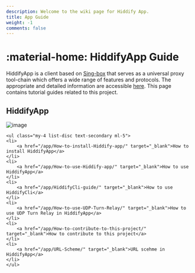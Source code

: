 ```yaml
---
description: Welcome to the wiki page for Hiddify App.
title: App Guide
weight: -1
comments: false
---
```


# :material-home: HiddifyApp Guide
HiddifyApp is a client based on [Sing-box](https://github.com/SagerNet/sing-box) that serves as a universal proxy tool-chain which offers a wide range of features and protocols. The appropriate and detailed information are accessible [here](https://github.com/hiddify/hiddify-next/blob/main/README.md). This page contains tutorial guides related to this project.

## HiddifyApp

<div class="absolute -z-40 h-full max-h-[800px] w-full max-w-[700px] bg-blue-200 opacity-30 mix-blend-multiply blur-3xl filter md:left-0 md:animate-blob"></div>
<div class="animation-delay-2000 animat absolute -z-40 h-full max-h-[800px] w-full max-w-[700px] bg-indigo-300 opacity-30 mix-blend-multiply blur-3xl filter md:right-[5%] md:animate-blob"></div>

<div class="card-item mt-4 flex gap-16 rounded-xl border border-gray-500  p-8 backdrop-blur-xl backdrop-filter max-w-[800px] max-h-[451] w-full h-full relative mx-auto my-20 flex-col lg:flex-row">
<div class="max-w-[552px]">
    <img src="/assets/image-197.png" alt="image" class="rounded-xl">

    <ul class="my-4 list-disc text-secondary ml-5">
    <li>
        <a href="/app/How-to-install-Hiddify-app/" target="_blank">How to install HiddifyApp</a>
    </li>
    <li>
        <a href="/app/How-to-use-Hiddify-app/" target="_blank">How to use HiddifyApp</a>
    </li>
    <li>
        <a href="/app/HiddifyCli-guide/" target="_blank">How to use HiddifyCli</a>
    </li>
    <li>
        <a href="/app/How-to-use-UDP-Turn-Relay/" target="_blank">How to use UDP Turn Relay in HiddifyApp</a>
    </li>
    <li>
        <a href="/app/How-to-contribute-to-this-project/" target="_blank">How to contribute to this project</a>
    </li>
    <li>
        <a href="/app/URL-Scheme/" target="_blank">URL scehme in HiddifyApp</a>
    </li>
    </ul>

</div>

</div>


<script>
    function toggleShow() {
    var mobileHeader = document.getElementById("mobile-header");
    var showIcon = document.getElementById("show-icon");
    var hideIcon = document.getElementById("hide-icon");

    if (mobileHeader.classList.contains("hidden")) {
        mobileHeader.classList.remove("hidden");
        showIcon.classList.add("hidden");
        hideIcon.classList.remove("hidden");
    } else {
        mobileHeader.classList.add("hidden");
        showIcon.classList.remove("hidden");
        hideIcon.classList.add("hidden");
    }
    }

    var cardItems = document.querySelectorAll(".card-item");
    cardItems.forEach(function (item) {
    var show_more = item.querySelector("button");
    var contents = item.querySelector(".hidden");
    var read_more_par = item.querySelector(".read-more-par");

    if (show_more) {
        show_more.addEventListener("click", function () {
        contents.outerHTML = contents.innerHTML;
        read_more_par.outerHTML = "";
        });
    }
    });
</script>
